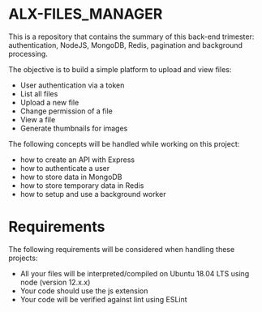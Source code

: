 # ALX-FILES_MANAGER
This is a repository that contains the summary of this back-end trimester: authentication, NodeJS, MongoDB, Redis, pagination and background processing.

The objective is to build a simple platform to upload and view files:

- User authentication via a token
- List all files
- Upload a new file
- Change permission of a file
- View a file
- Generate thumbnails for images

The following concepts will be handled while working on this project:

- how to create an API with Express
- how to authenticate a user
- how to store data in MongoDB
- how to store temporary data in Redis
- how to setup and use a background worker

# Requirements
The following requirements will be considered when handling these projects:

- All your files will be interpreted/compiled on Ubuntu 18.04 LTS using node (version 12.x.x)
- Your code should use the js extension
- Your code will be verified against lint using ESLint
